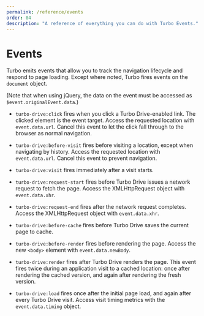 ```yaml
---
permalink: /reference/events
order: 04
description: "A reference of everything you can do with Turbo Events."
---
```


# Events

Turbo emits events that allow you to track the navigation lifecycle and respond to page loading. Except where noted, Turbo fires events on the `document` object.  

(Note that when using jQuery, the data on the event must be accessed as `$event.originalEvent.data`.)

* `turbo-drive:click` fires when you click a Turbo Drive-enabled link. The clicked element is the event target. Access the requested location with `event.data.url`. Cancel this event to let the click fall through to the browser as normal navigation.

* `turbo-drive:before-visit` fires before visiting a location, except when navigating by history. Access the requested location with `event.data.url`. Cancel this event to prevent navigation.

* `turbo-drive:visit` fires immediately after a visit starts.

* `turbo-drive:request-start` fires before Turbo Drive issues a network request to fetch the page. Access the XMLHttpRequest object with `event.data.xhr`.

* `turbo-drive:request-end` fires after the network request completes. Access the XMLHttpRequest object with `event.data.xhr`.

* `turbo-drive:before-cache` fires before Turbo Drive saves the current page to cache.

* `turbo-drive:before-render` fires before rendering the page. Access the new `<body>` element with `event.data.newBody`.

* `turbo-drive:render` fires after Turbo Drive renders the page. This event fires twice during an application visit to a cached location: once after rendering the cached version, and again after rendering the fresh version.

* `turbo-drive:load` fires once after the initial page load, and again after every Turbo Drive visit. Access visit timing metrics with the `event.data.timing` object.
